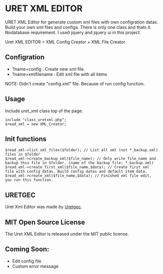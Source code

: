 URET XML EDITOR
=============

URET XML Editor for generate custom xml files with own configration datas. Build your own xml files and configs. There is only one class and thats it. Nodatabase requirement. I used jquery and jquery ui in this project.

Uret XML EDITOR = XML Config Creator + XML File Creator  

Configration
-------

* ?name=config : Create new xml file.
* ?name=xmlfilename : Edit xml file with all items

NOTE: Didn\'t create "config.xml" file. Because of run config function.

Usage
-----
Include uret_xml class top of the page.
	
	include "class_uretxml.php";
	$read_xml = new XML_Creator; 

Init functions
-----
	
	$read_xml->list_xml_files($folder); // List all xml (not *_backup.xml) files in $folder
	$read_xml->create_backup_xml($file_name); // Only write file_name and backup this file in $folder. (name of the backup file: *_backup.xml)
	$read_xml->create_first_xml($file_name,$data); // Create first xml file with config datas. Build config datas and default item data.
	$read_xml->create_xml($file_name,$data); // Finished xml file edit, you run this function.

URETGEC
-----
Uret Xml Editor was made by [Uretgec](http://www.uretgec.com). 

MIT Open Source License
-----
The Uret XML Editor is released under the MIT public license.

Coming Soon:
-------
* Edit config file
* Custom error message